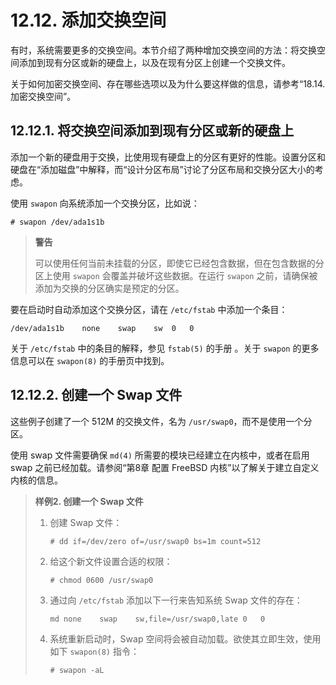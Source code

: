 # 12.12. 添加交换空间

有时，系统需要更多的交换空间。本节介绍了两种增加交换空间的方法：将交换空间添加到现有分区或新的硬盘上，以及在现有分区上创建一个交换文件。

关于如何加密交换空间、存在哪些选项以及为什么要这样做的信息，请参考“18.14. 加密交换空间”。

## 12.12.1. 将交换空间添加到现有分区或新的硬盘上

添加一个新的硬盘用于交换，比使用现有硬盘上的分区有更好的性能。设置分区和硬盘在“添加磁盘”中解释，而“设计分区布局”讨论了分区布局和交换分区大小的考虑。

使用 `swapon` 向系统添加一个交换分区，比如说：

```
# swapon /dev/ada1s1b
```

> **警告**
>
> 可以使用任何当前未挂载的分区，即使它已经包含数据，但在包含数据的分区上使用 `swapon` 会覆盖并破坏这些数据。在运行 `swapon` 之前，请确保被添加为交换的分区确实是预定的分区。

要在启动时自动添加这个交换分区，请在 `/etc/fstab` 中添加一个条目： 

```
/dev/ada1s1b	none	swap	sw	0	0
```

关于 `/etc/fstab` 中的条目的解释，参见 `fstab(5)` 的手册 。关于 `swapon` 的更多信息可以在 `swapon(8)` 的手册页中找到。

## 12.12.2. 创建一个 Swap 文件

这些例子创建了一个 512M 的交换文件，名为 `/usr/swap0`，而不是使用一个分区。

使用 swap 文件需要确保 `md(4)` 所需要的模块已经建立在内核中，或者在启用 swap 之前已经加载。请参阅“第8章 配置 FreeBSD 内核”以了解关于建立自定义内核的信息。

> **样例2. 创建一个 Swap 文件**
>
> 1. 创建 Swap 文件：
>
>    ```
>    # dd if=/dev/zero of=/usr/swap0 bs=1m count=512
>    ```
>
> 2. 给这个新文件设置合适的权限：
>
>    ```
>    # chmod 0600 /usr/swap0
>    ```
>
> 3. 通过向 `/etc/fstab` 添加以下一行来告知系统 Swap 文件的存在：
>
>    ```
>    md	none	swap	sw,file=/usr/swap0,late	0	0
>    ```
>
> 4. 系统重新启动时，Swap 空间将会被自动加载。欲使其立即生效，使用如下 `swapon(8)` 指令：
>
>    ```
>    # swapon -aL
>    ```
